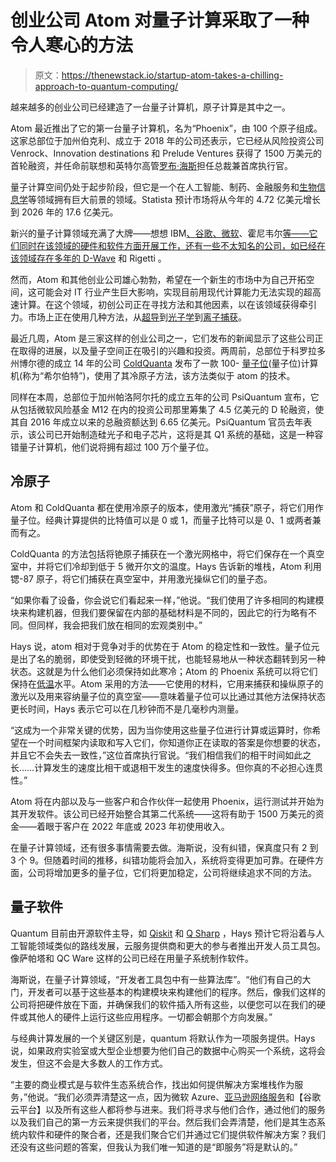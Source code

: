 # 创业公司 Atom 对量子计算采取了一种令人寒心的方法

> 原文：<https://thenewstack.io/startup-atom-takes-a-chilling-approach-to-quantum-computing/>

越来越多的创业公司已经建造了一台量子计算机，原子计算是其中之一。

Atom 最近推出了它的第一台量子计算机，名为“Phoenix”，由 100 个原子组成。这家总部位于加州伯克利、成立于 2018 年的公司还表示，它已经从风险投资公司 Venrock、Innovation destinations 和 Prelude Ventures 获得了 1500 万美元的首轮融资，并任命前联想和英特尔高管[罗布·海斯](https://www.linkedin.com/in/robhays)担任总裁兼首席执行官。

量子计算空间仍处于起步阶段，但它是一个在人工智能、制药、金融服务和[生物信息学](https://www.genome.gov/genetics-glossary/Bioinformatics)等领域拥有巨大前景的领域。Statista 预计市场将从今年的 4.72 亿美元增长到 2026 年的 17.6 亿美元。

新兴的量子计算领域充满了大牌——想想 IBM[、谷歌](https://www.ibm.com/cloud?utm_content=inline-mention)[、微软](https://quantumai.google/)、霍尼韦尔[等——它们同时在该领域的硬件和软件方面开展工作，还有一些不太知名的公司，如已经在该领域存在多年的 D-Wave](https://www.honeywell.com/us/en/news/2020/06/the-worlds-highest-performing-quantum-computer-is-here) 和 Rigetti 。

然而，Atom 和其他创业公司雄心勃勃，希望在一个新生的市场中为自己开拓空间，这可能会对 IT 行业产生巨大影响，实现目前用现代计算能力无法实现的超高速计算。在这个领域，初创公司正在寻找方法和其他因素，以在该领域获得牵引力。市场上正在使用几种方法，从[超导](https://en.wikipedia.org/wiki/Superconductivity)到[光子学](https://en.wikipedia.org/wiki/Photonics)到[离子捕获](https://ionq.com/company)。

最近几周，Atom 是三家这样的创业公司之一，它们发布的新闻显示了这些公司正在取得的进展，以及量子空间正在吸引的兴趣和投资。两周前，总部位于科罗拉多州博尔德的成立 14 年的公司 [ColdQuanta](https://coldquanta.com/) 发布了一款 100- [量子位](https://www.quantum-inspire.com/kbase/what-is-a-qubit/)(量子位)计算机(称为“希尔伯特”)，使用了其冷原子方法，该方法类似于 atom 的技术。

同样在本周，总部位于加州帕洛阿尔托的成立五年的公司 PsiQuantum 宣布，它从包括微软风险基金 M12 在内的投资公司那里筹集了 4.5 亿美元的 D 轮融资，使其自 2016 年成立以来的总融资额达到 6.65 亿美元。PsiQuantum 官员去年表示，该公司已开始制造硅光子和电子芯片，这将是其 Q1 系统的基础，这是一种容错量子计算机，他们说将拥有超过 100 万个量子位。

## 冷原子

Atom 和 ColdQuanta 都在使用冷原子的版本，使用激光“捕获”原子，将它们用作量子位。经典计算提供的比特值可以是 0 或 1，而量子比特可以是 0、1 或两者兼而有之。

ColdQuanta 的方法包括将铯原子捕获在一个激光网格中，将它们保存在一个真空室中，并将它们冷却到低于 5 微开尔文的温度。Hays 告诉新的堆栈，Atom 利用锶-87 原子，将它们捕获在真空室中，并用激光操纵它们的量子态。

“如果你看了设备，你会说它们看起来一样，”他说。“我们使用了许多相同的构建模块来构建机器，但我们要保留在内部的基础材料是不同的，因此它的行为略有不同。但同样，我会把我们放在相同的宏观类别中。”

Hays 说，atom 相对于竞争对手的优势在于 Atom 的稳定性和一致性。量子位元是出了名的脆弱，即使受到轻微的环境干扰，也能轻易地从一种状态翻转到另一种状态。这就是为什么他们必须保持如此寒冷；Atom 的 Phoenix 系统可以将它们保持在[低温](https://science.nasa.gov/technology/technology-highlights/advanced-magnetic-cooling-for-sub-kelvin-instruments)水平。Atom 采用的方法——它使用的材料，它用来捕获和操纵原子的激光以及用来容纳量子位的真空室——意味着量子位可以比通过其他方法保持状态更长时间，Hays 表示它可以在几秒钟而不是几毫秒内测量。

“这成为一个非常关键的优势，因为当你使用这些量子位进行计算或运算时，你希望在一个时间框架内读取和写入它们，你知道你正在读取的答案是你想要的状态，并且它不会失去一致性，”这位首席执行官说。“我们相信我们的相干时间如此之长……计算发生的速度比相干或退相干发生的速度快得多。但你真的不必担心连贯性。”

Atom 将在内部以及与一些客户和合作伙伴一起使用 Phoenix，运行测试并开始为其开发软件。该公司已经开始整合其第二代系统——这将有助于 1500 万美元的资金——着眼于客户在 2022 年底或 2023 年初使用收入。

在量子计算领域，还有很多事情需要去做。海斯说，没有纠错，保真度只有 2 到 3 个 9。但随着时间的推移，纠错功能将会加入，系统将变得更加可靠。在硬件方面，公司将增加更多的量子位，它们将更加稳定，公司将继续追求不同的方法。

## 量子软件

Quantum 目前由开源软件主导，如 [Qiskit](https://qiskit.org/) 和 [Q Sharp](https://en.wikipedia.org/wiki/Q_Sharp) ，Hays 预计它将沿着与人工智能领域类似的路线发展，云服务提供商和更大的参与者推出开发人员工具包。像萨帕塔和 QC Ware 这样的公司已经在用量子系统制作软件。

海斯说，在量子计算领域，“开发者工具包中有一些算法库”。“他们有自己的大门，开发者可以基于这些基本的构建模块来构建他们的程序。然后，像我们这样的公司将把硬件放在下面，并确保我们的软件插入所有这些，以便您可以在我们的硬件或其他人的硬件上运行这些应用程序。一切都会朝那个方向发展。”

与经典计算发展的一个关键区别是，quantum 将默认作为一项服务提供。Hays 说，如果政府实验室或大型企业想要为他们自己的数据中心购买一个系统，这将会发生，但这不会是大多数人的工作方式。

“主要的商业模式是与软件生态系统合作，找出如何提供解决方案堆栈作为服务，”他说。“我们必须弄清楚这一点，因为微软 Azure、[亚马逊网络服务](https://aws.amazon.com/?utm_content=inline-mention)和【谷歌云平台】以及所有这些人都将参与进来。我们将寻求与他们合作，通过他们的服务以及我们自己的第一方云来提供我们的平台。然后我们会弄清楚，他们是其生态系统内软件和硬件的聚合者，还是我们聚合它们并通过它们提供软件解决方案？我们还没有这些问题的答案，但我认为我们唯一知道的是“即服务”将是默认的。”

<svg xmlns:xlink="http://www.w3.org/1999/xlink" viewBox="0 0 68 31" version="1.1"><title>Group</title> <desc>Created with Sketch.</desc></svg>
